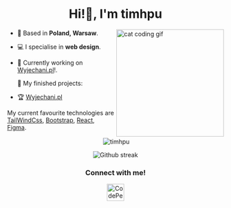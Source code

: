 <h1 align="center">Hi!👋, I'm timhpu</h1>
<img align="right" src="https://media.tenor.com/V6n6v8qdRn0AAAAM/typing-fast-typing.gif" alt="cat coding gif" width="250">

- 📍 Based in **Poland, Warsaw**.
- 💻 I specialise in **web design**.
- 🚀 Currently working on [Wyjechani.pl](https://wyjechani.pl/)!.

  👾 My finished projects:
- 🏆 [Wyjechani.pl](https://wyjechani.pl/)

My current favourite technologies are [TailWindCss](https://tailwindcss.com), [Bootstrap](https://getbootstrap.com), [React](https://react.dev), [Figma](https://www.figma.com).

<div align="center">
<p>&nbsp;<img align="center" src="https://github-readme-stats.vercel.app/api?username=timhpuPl&show_icons=true&locale=en&theme=github_dark&hide_border=true" alt="timhpu" /></p>
</div>

<div align="center">
<p>
<img src="https://github-readme-streak-stats.herokuapp.com/?user=timhpuPl&theme=github-dark-blue&hide_border=true)" alt="Github streak" />
</p>
</div>

<h3 align="center">Connect with me!</h3>
<p align="center">
<a href="https://codepen.io/timhpuPl" target="blank"><img align="center" src="https://www.svgrepo.com/show/330189/codepen.svg" alt="CodePen" height="40" width="40" /></a>
</p>
